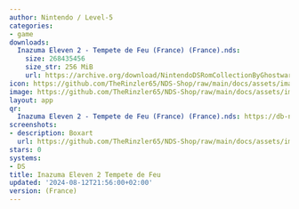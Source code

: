 ```yaml
---
author: Nintendo / Level-5
categories:
- game
downloads:
  Inazuma Eleven 2 - Tempete de Feu (France) (France).nds:
    size: 268435456
    size_str: 256 MiB
    url: https://archive.org/download/NintendoDSRomCollectionByGhostware/Inazuma%20Eleven%20Tempete%20de%20Feu%20%28France%29.nds
icon: https://github.com/TheRinzler65/NDS-Shop/raw/main/docs/assets/images/icons/inazumaeleventempetedefeu.png
image: https://github.com/TheRinzler65/NDS-Shop/raw/main/docs/assets/images/icons/inazumaeleventempetedefeu.png
layout: app
qr:
  Inazuma Eleven 2 - Tempete de Feu (France) (France).nds: https://db-nds-shop.netlify.app/assets/images/qr/inazuma-eleven-2---tempete-de-feu-france-france-nds.png
screenshots:
- description: Boxart
  url: https://github.com/TheRinzler65/NDS-Shop/raw/main/docs/assets/images/boxart/Inazuma%20Eleven%202%20-%20Tempete%20de%20Feu%20(France).nds.png
stars: 0
systems:
- DS
title: Inazuma Eleven 2 Tempete de Feu
updated: '2024-08-12T21:56:00+02:00'
version: (France)
---
```


